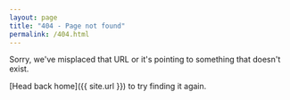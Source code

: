 ```yaml
---
layout: page
title: "404 - Page not found"
permalink: /404.html
---
```


Sorry, we've misplaced that URL or it's pointing to something that doesn't exist.

[Head back home]({{ site.url }}) to try finding it again.

